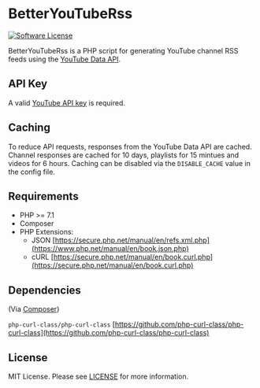 # BetterYouTubeRss 
[![Software License](https://img.shields.io/badge/license-MIT-brightgreen.svg?style=flat-square)](LICENSE.md)

BetterYouTubeRss is a PHP script for generating YouTube channel RSS feeds using the [YouTube Data API](https://developers.google.com/youtube/v3/).

## API Key
A valid [YouTube API key](https://developers.google.com/youtube/registering_an_application) is required.

## Caching
To reduce API requests, responses from the YouTube Data API are cached.
Channel responses are cached for 10 days, playlists for 15 mintues and videos for 6 hours.
Caching can be disabled via the `DISABLE_CACHE` value in the config file.

## Requirements

* PHP >= 7.1
* Composer
* PHP Extensions:
	* JSON [https://secure.php.net/manual/en/refs.xml.php](https://www.php.net/manual/en/book.json.php)
	* cURL [https://secure.php.net/manual/en/book.curl.php](https://secure.php.net/manual/en/book.curl.php)

## Dependencies
(Via [Composer](https://getcomposer.org/))

`php-curl-class/php-curl-class` [https://github.com/php-curl-class/php-curl-class](https://github.com/php-curl-class/php-curl-class)

## License

MIT License. Please see [LICENSE](LICENSE) for more information.
